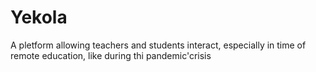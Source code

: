 # Yekola
A pletform allowing teachers and students interact, especially in time of remote education, like during thi pandemic'crisis
